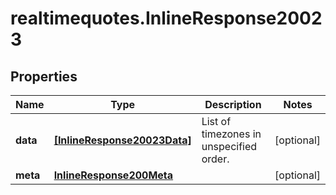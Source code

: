 # realtimequotes.InlineResponse20023

## Properties

Name | Type | Description | Notes
------------ | ------------- | ------------- | -------------
**data** | [**[InlineResponse20023Data]**](InlineResponse20023Data.md) | List of timezones in unspecified order. | [optional] 
**meta** | [**InlineResponse200Meta**](InlineResponse200Meta.md) |  | [optional] 


